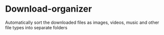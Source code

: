 # Download-organizer
Automatically sort the downloaded files as images, videos, music and other file types into separate folders 
